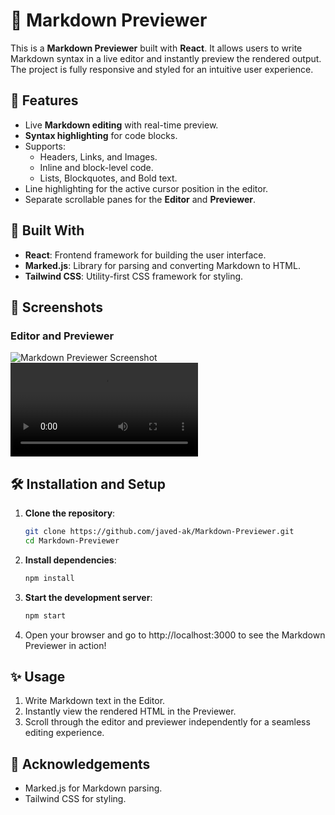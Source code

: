 # 📝 Markdown Previewer

This is a **Markdown Previewer** built with **React**. It allows users to write Markdown syntax in a live editor and instantly preview the rendered output. The project is fully responsive and styled for an intuitive user experience.

## 🚀 Features

- Live **Markdown editing** with real-time preview.
- **Syntax highlighting** for code blocks.
- Supports:
  - Headers, Links, and Images.
  - Inline and block-level code.
  - Lists, Blockquotes, and Bold text.
- Line highlighting for the active cursor position in the editor.
- Separate scrollable panes for the **Editor** and **Previewer**.

## 🔧 Built With

- **React**: Frontend framework for building the user interface.
- **Marked.js**: Library for parsing and converting Markdown to HTML.
- **Tailwind CSS**: Utility-first CSS framework for styling.

## 📸 Screenshots

### Editor and Previewer
![Markdown Previewer Screenshot](/MarkdownSS.png)
![Markdown Previewer Video](/MarkdownRecording.mp4)

## 🛠️ Installation and Setup

1. **Clone the repository**:
   ```bash
   git clone https://github.com/javed-ak/Markdown-Previewer.git
   cd Markdown-Previewer

2. **Install dependencies**:
   ```bash
   npm install

3. **Start the development server**:
   ```bash
   npm start

4. Open your browser and go to http://localhost:3000 to see the Markdown Previewer in action!

## ✨ Usage

1. Write Markdown text in the Editor.
2. Instantly view the rendered HTML in the Previewer.
3. Scroll through the editor and previewer independently for a seamless editing experience.

## 🌟 Acknowledgements

- Marked.js for Markdown parsing.
- Tailwind CSS for styling.